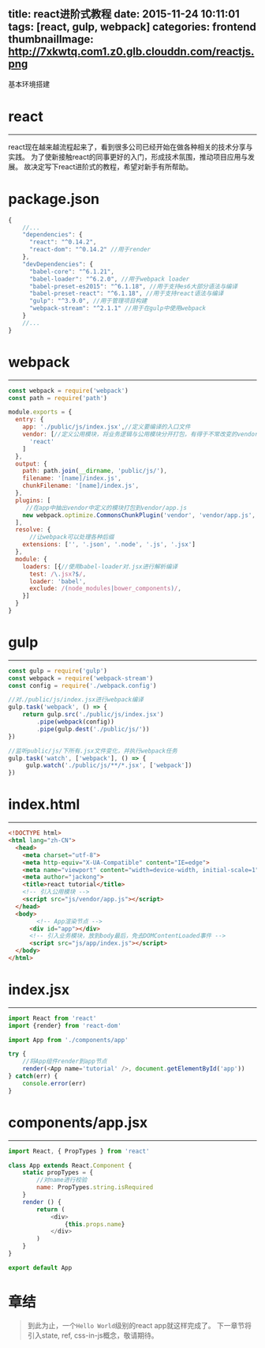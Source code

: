 title: react进阶式教程
date: 2015-11-24 10:11:01
tags: [react, gulp, webpack]
categories: frontend
thumbnailImage: http://7xkwtq.com1.z0.glb.clouddn.com/reactjs.png
---

基本环境搭建

<!-- more -->

# react
---
react现在越来越流程起来了，看到很多公司已经开始在做各种相关的技术分享与实践。
为了使新接触react的同事更好的入门，形成技术氛围，推动项目应用与发展。
故决定写下react进阶式的教程，希望对新手有所帮助。

# package.json
```js
{
    //...
    "dependencies": {
      "react": "^0.14.2",
      "react-dom": "^0.14.2" //用于render
    },
    "devDependencies": {
      "babel-core": "^6.1.21",
      "babel-loader": "^6.2.0", //用于webpack loader
      "babel-preset-es2015": "^6.1.18", //用于支持es6大部分语法与编译
      "babel-preset-react": "^6.1.18", //用于支持react语法与编译
      "gulp": "^3.9.0", //用于管理项目构建
      "webpack-stream": "^2.1.1" //用于在gulp中使用webpack
    }
    //...
}
```

# webpack
---
```js
const webpack = require('webpack')
const path = require('path')

module.exports = {
  entry: {
    app: './public/js/index.jsx',//定义要编译的入口文件
    vendor: [//定义公用模块，将业务逻辑与公用模块分开打包，有得于不常改变的vendor作缓存
      'react'
    ]
  },
  output: {
    path: path.join(__dirname, 'public/js/'),
    filename: '[name]/index.js',
    chunkFilename: '[name]/index.js',
  },
  plugins: [
     //在app中抽出vendor中定义的模块打包到vendor/app.js
    new webpack.optimize.CommonsChunkPlugin('vendor', 'vendor/app.js', ['app']),
  ],
  resolve: {
      //让webpack可以处理各种后缀
    extensions: ['', '.json', '.node', '.js', '.jsx']
  },
  module: {
    loaders: [{//使用babel-loader对.jsx进行解析编译
      test: /\.jsx?$/,
      loader: 'babel',
      exclude: /(node_modules|bower_components)/,
    }]
  }
}
```

# gulp
---
```js
const gulp = require('gulp')
const webpack = require('webpack-stream')
const config = require('./webpack.config')

//对./public/js/index.jsx进行webpack编译
gulp.task('webpack', () => {
    return gulp.src('./public/js/index.jsx')
        .pipe(webpack(config))
        .pipe(gulp.dest('./public/js/'))
})

//监听public/js/下所有.jsx文件变化，并执行webpack任务
gulp.task('watch', ['webpack'], () => {
     gulp.watch('./public/js/**/*.jsx', ['webpack'])
})
```

# index.html
---
```html
<!DOCTYPE html>
<html lang="zh-CN">
  <head>
    <meta charset="utf-8">
    <meta http-equiv="X-UA-Compatible" content="IE=edge">
    <meta name="viewport" content="width=device-width, initial-scale=1">
    <meta author="jackong">
    <title>react tutorial</title>
    <!-- 引入公用模块 -->
    <script src="js/vendor/app.js"></script>
  </head>
  <body>
        <!-- App渲染节点 -->
      <div id="app"></div>
      <!-- 引入业务模块，放到body最后，免去DOMContentLoaded事件 -->
      <script src="js/app/index.js"></script>
  </body>
</html>
```

# index.jsx
---
```js
import React from 'react'
import {render} from 'react-dom'

import App from './components/app'

try {
    //将App组件render到app节点
    render(<App name='tutorial' />, document.getElementById('app'))
} catch(err) {
    console.error(err)
}
```

# components/app.jsx
---
```js
import React, { PropTypes } from 'react'

class App extends React.Component {
    static propTypes = {
        //对name进行校验
        name: PropTypes.string.isRequired
    }
    render () {
        return (
            <div>
                {this.props.name}
            </div>
        )
    }
}

export default App
```

# 章结
> 到此为止，一个`Hello World`级别的react app就这样完成了。
下一章节将引入state, ref, css-in-js概念，敬请期待。
